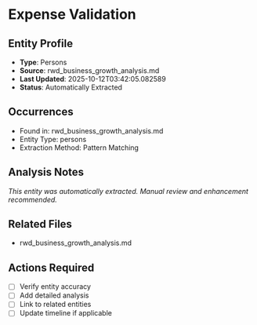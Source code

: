 # Expense Validation

## Entity Profile
- **Type**: Persons
- **Source**: rwd_business_growth_analysis.md
- **Last Updated**: 2025-10-12T03:42:05.082589
- **Status**: Automatically Extracted

## Occurrences
- Found in: rwd_business_growth_analysis.md
- Entity Type: persons
- Extraction Method: Pattern Matching

## Analysis Notes
*This entity was automatically extracted. Manual review and enhancement recommended.*

## Related Files
- rwd_business_growth_analysis.md

## Actions Required
- [ ] Verify entity accuracy
- [ ] Add detailed analysis
- [ ] Link to related entities
- [ ] Update timeline if applicable
